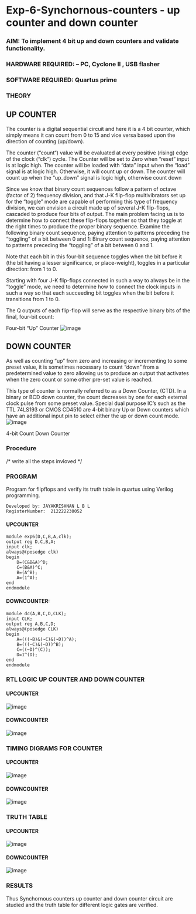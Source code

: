 # Exp-6-Synchornous-counters - up counter and down counter 
### AIM: To implement 4 bit up and down counters and validate  functionality.
### HARDWARE REQUIRED:  – PC, Cyclone II , USB flasher
### SOFTWARE REQUIRED:   Quartus prime
### THEORY 

## UP COUNTER 
The counter is a digital sequential circuit and here it is a 4 bit counter, which simply means it can count from 0 to 15 and vice versa based upon the direction of counting (up/down). 

The counter (“count“) value will be evaluated at every positive (rising) edge of the clock (“clk“) cycle.
The Counter will be set to Zero when “reset” input is at logic high.
The counter will be loaded with “data” input when the “load” signal is at logic high. Otherwise, it will count up or down.
The counter will count up when the “up_down” signal is logic high, otherwise count down

Since we know that binary count sequences follow a pattern of octave (factor of 2) frequency division, and that J-K flip-flop multivibrators set up for the “toggle” mode are capable of performing this type of frequency division, we can envision a circuit made up of several J-K flip-flops, cascaded to produce four bits of output.
The main problem facing us is to determine how to connect these flip-flops together so that they toggle at the right times to produce the proper binary sequence.
Examine the following binary count sequence, paying attention to patterns preceding the “toggling” of a bit between 0 and 1:
Binary count sequence, paying attention to patterns preceding the “toggling” of a bit between 0 and 1.

Note that each bit in this four-bit sequence toggles when the bit before it (the bit having a lesser significance, or place-weight), toggles in a particular direction: from 1 to 0.



 
 

Starting with four J-K flip-flops connected in such a way to always be in the “toggle” mode, we need to determine how to connect the clock inputs in such a way so that each succeeding bit toggles when the bit before it transitions from 1 to 0.

The Q outputs of each flip-flop will serve as the respective binary bits of the final, four-bit count:

 
 

Four-bit “Up” Counter
![image](https://user-images.githubusercontent.com/36288975/169644758-b2f4339d-9532-40c5-af40-8f4f8c942e2c.png)



## DOWN COUNTER 

As well as counting “up” from zero and increasing or incrementing to some preset value, it is sometimes necessary to count “down” from a predetermined value to zero allowing us to produce an output that activates when the zero count or some other pre-set value is reached.

This type of counter is normally referred to as a Down Counter, (CTD). In a binary or BCD down counter, the count decreases by one for each external clock pulse from some preset value. Special dual purpose IC’s such as the TTL 74LS193 or CMOS CD4510 are 4-bit binary Up or Down counters which have an additional input pin to select either the up or down count mode.
![image](https://user-images.githubusercontent.com/36288975/169644844-1a14e123-7228-4ed8-81a9-eb937dff4ac8.png)


4-bit Count Down Counter
### Procedure
/* write all the steps invloved */



### PROGRAM 
Program for flipflops  and verify its truth table in quartus using Verilog programming.
```
Developed by: JAYAKRISHNAN L B L
RegisterNumber:  212222230052
```
#### UPCOUNTER
```
module exp6(D,C,B,A,clk);
output reg D,C,B,A;
input clk;
always@(posedge clk)
begin
    D=(C&B&A)^D;
    C=(B&A)^C;
    B=(A^B);
    A=(1^A);
end
endmodule

```
#### DOWNCOUNTER:
```
module dc(A,B,C,D,CLK);
input CLK;
output reg A,B,C,D;
always@(posedge CLK)
begin
	A=(((~B)&(~C)&(~D))^A);
	B=(((~C)&(~D))^B);
	C=((~D)^(C));
	D=1^(D);
end
endmodule
```






### RTL LOGIC UP COUNTER AND DOWN COUNTER  

#### UPCOUNTER
![image](https://github.com/Jayakrishnan22003251/Exp-7-Synchornous-counters-/assets/120232371/9c5634f6-2977-4697-bed8-cbba64f1af4e)


#### DOWNCOUNTER
![image](https://github.com/Jayakrishnan22003251/Exp-7-Synchornous-counters-/assets/120232371/d5c59e82-8f49-4f1d-bb31-c66694f485eb)




### TIMING DIGRAMS FOR COUNTER  

#### UPCOUNTER
![image](https://github.com/Jayakrishnan22003251/Exp-7-Synchornous-counters-/assets/120232371/8a812497-71b1-44ce-bd2f-fee17f4c4b77)

#### DOWNCOUNTER
![image](https://github.com/Jayakrishnan22003251/Exp-7-Synchornous-counters-/assets/120232371/a11e207c-dc23-4e96-b2ac-70f01c19b734)





### TRUTH TABLE 
#### UPCOUNTER
![image](https://github.com/Jayakrishnan22003251/Exp-7-Synchornous-counters-/assets/120232371/b5018e86-aa41-4bbc-a936-c4d8b797b81f)

#### DOWNCOUNTER
![image](https://github.com/Jayakrishnan22003251/Exp-7-Synchornous-counters-/assets/120232371/8687569f-85ec-47f8-96ac-1e79ecabca3e)





### RESULTS 
Thus Synchornous counters up counter and down counter circuit are studied and the truth table for different logic gates are verified.
